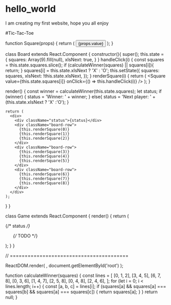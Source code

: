 # hello_world

I am creating my first website, hope you all enjoy

#Tic-Tac-Toe

function Square(props) {
    return (
      <button className="square" onClick={props.onClick}>
        {props.value}
      </button>
    );
}

class Board extends React.Component {
  constructor(){
    super();
    this.state = {
      squares: Array(9).fill(null),
      xIsNext: true,
    }
  }
  handleClick(i) {
    const squares = this.state.squares.slice();
    if (calculateWinner(squares) || squares[i]){
      return;
    }
          squares[i] = this.state.xIsNext ? 'X' : 'O';
          this.setState({
            squares: squares,
            xIsNext: !this.state.xIsNext,    });
  }
  renderSquare(i) {
    return (
          <Square 
             value={this.state.squares[i]} 
             onClick={() => this.handleClick(i)}
          />
    );
  }

  render() {
    const winner = calculateWinner(this.state.squares);
    let status;
    if (winner) {
      status = 'Winner: ' + winner;
    }
    else{
      status = 'Next player: ' + (this.state.xIsNext ? 'X' :'O');
    }

    return (
      <div>
        <div className="status">{status}</div>
        <div className="board-row">
          {this.renderSquare(0)}
          {this.renderSquare(1)}
          {this.renderSquare(2)}
        </div>
        <div className="board-row">
          {this.renderSquare(3)}
          {this.renderSquare(4)}
          {this.renderSquare(5)}
        </div>
        <div className="board-row">
          {this.renderSquare(6)}
          {this.renderSquare(7)}
          {this.renderSquare(8)}
        </div>
      </div>
    );
  }
}

class Game extends React.Component {
  render() {
    return (
      <div className="game">
        <div className="game-board">
          <Board />
        </div>
        <div className="game-info">
          <div>{/* status */}</div>
          <ol>{/* TODO */}</ol>
        </div>
      </div>
    );
  }
}

// ========================================

ReactDOM.render(
  <Game />,
  document.getElementById('root')
);

function calculateWinner(squares) {
  const lines = [
    [0, 1, 2],
    [3, 4, 5],
    [6, 7, 8],
    [0, 3, 6],
    [1, 4, 7],
    [2, 5, 8],
    [0, 4, 8],
    [2, 4, 6],
  ];
  for (let i = 0; i < lines.length; i++) {
    const [a, b, c] = lines[i];
    if (squares[a] && squares[a] === squares[b] && squares[a] === squares[c]) {
      return squares[a];
    }
  }
  return null;
}
